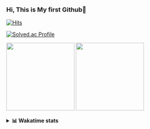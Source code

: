 ### Hi, This is My first Github👋
[![Hits](https://hits.seeyoufarm.com/api/count/incr/badge.svg?url=https%3A%2F%2Fgithub.com%2FJonghyun-Park1027&count_bg=%2379C83D&title_bg=%23555555&icon=&icon_color=%23E7E7E7&title=hits&edge_flat=false)](https://hits.seeyoufarm.com)
<br>

[![Solved.ac Profile](http://mazassumnida.wtf/api/v2/generate_badge?boj=ppjjhh1027)](https://solved.ac/ppjjhh1027/)

<p>
  <img height="180em" src="https://github-readme-stats-eight-rho-29.vercel.app/api?username=Jonghyun-Park1027&show_icons=true&include_all_commits=true&bg_color=30,e96443,904e95&title_color=fff&text_color=fff">
  <img height="180em" src="https://github-readme-stats-eight-rho-29.vercel.app/api/top-langs/?username=Jonghyun-Park1027&layout=compact&bg_color=30,e96443,904e95&title_color=fff&text_color=fff">


</p>
<details>
<summary><b>📊 Wakatime stats</b><br></summary>
<div>
<hr/>




<!--START_SECTION:waka-->
![Code Time](http://img.shields.io/badge/Code%20Time-85%20hrs%2048%20mins-blue)

![Profile Views](http://img.shields.io/badge/Profile%20Views-10-blue)

**🐱 My GitHub Data** 

> 🏆 79 Contributions in the Year 2023
 > 
> 📦 67.6 kB Used in GitHub's Storage 
 > 
> 🚫 Not Opted to Hire
 > 
> 📜 8 Public Repositories 
 > 
> 🔑 5 Private Repositories  
 > 
**I'm an Early 🐤** 

```text
🌞 Morning    15 commits     ██░░░░░░░░░░░░░░░░░░░░░░░   11.28% 
🌆 Daytime    78 commits     ██████████████░░░░░░░░░░░   58.65% 
🌃 Evening    34 commits     ██████░░░░░░░░░░░░░░░░░░░   25.56% 
🌙 Night      6 commits      █░░░░░░░░░░░░░░░░░░░░░░░░   4.51%

```
📅 **I'm Most Productive on Sunday** 

```text
Monday       10 commits     ██░░░░░░░░░░░░░░░░░░░░░░░   7.52% 
Tuesday      7 commits      █░░░░░░░░░░░░░░░░░░░░░░░░   5.26% 
Wednesday    5 commits      █░░░░░░░░░░░░░░░░░░░░░░░░   3.76% 
Thursday     5 commits      █░░░░░░░░░░░░░░░░░░░░░░░░   3.76% 
Friday       24 commits     ████░░░░░░░░░░░░░░░░░░░░░   18.05% 
Saturday     39 commits     ███████░░░░░░░░░░░░░░░░░░   29.32% 
Sunday       43 commits     ████████░░░░░░░░░░░░░░░░░   32.33%

```


📊 **This Week I Spent My Time On** 

```text
⌚︎ Time Zone: Asia/Seoul

💬 Programming Languages: 
Jupyter                  10 hrs 7 mins       ██████████████████░░░░░░░   73.44% 
Python                   2 hrs 2 mins        ███░░░░░░░░░░░░░░░░░░░░░░   14.78% 
Markdown                 1 hr                █░░░░░░░░░░░░░░░░░░░░░░░░   7.26% 
CSV/TSV                  31 mins             █░░░░░░░░░░░░░░░░░░░░░░░░   3.78% 
GitIgnore file           6 mins              ░░░░░░░░░░░░░░░░░░░░░░░░░   0.74%

🔥 Editors: 
PyCharm                  13 hrs 47 mins      █████████████████████████   100.0%

🐱‍💻 Projects: 
new_codingtest           4 hrs 44 mins       ████████░░░░░░░░░░░░░░░░░   34.33% 
Codingtest               3 hrs 28 mins       ██████░░░░░░░░░░░░░░░░░░░   25.13% 
포디블록                     2 hrs 53 mins       █████░░░░░░░░░░░░░░░░░░░░   20.97% 
vision                   1 hr 16 mins        ██░░░░░░░░░░░░░░░░░░░░░░░   9.24% 
English_study_Program    38 mins             █░░░░░░░░░░░░░░░░░░░░░░░░   4.7%

💻 Operating System: 
Windows                  13 hrs 47 mins      █████████████████████████   100.0%

```

**I Mostly Code in Jupyter Notebook** 

```text
Jupyter Notebook         6 repos             ███████████████░░░░░░░░░░   60.0% 
Python                   2 repos             █████░░░░░░░░░░░░░░░░░░░░   20.0% 
HTML                     1 repo              ██░░░░░░░░░░░░░░░░░░░░░░░   10.0% 
R                        1 repo              ██░░░░░░░░░░░░░░░░░░░░░░░   10.0%

```



 Last Updated on 23/01/2023 18:43:40 UTC
<!--END_SECTION:waka-->
</details>



